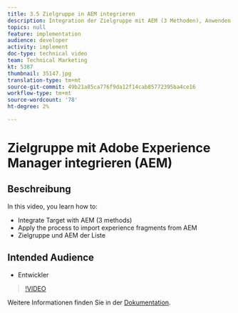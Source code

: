```yaml
---
title: 3.5 Zielgruppe in AEM integrieren
description: Integration der Zielgruppe mit AEM (3 Methoden), Anwenden des Prozesses auf den Import von Erlebnisfragmenten aus den Integrationsanforderungen für AEM, Liste und AEM
topics: null
feature: implementation
audience: developer
activity: implement
doc-type: technical video
team: Technical Marketing
kt: 5387
thumbnail: 35147.jpg
translation-type: tm+mt
source-git-commit: 49b21a85ca776f9da12f14cab85772395ba4ce16
workflow-type: tm+mt
source-wordcount: '78'
ht-degree: 2%

---
```



# Zielgruppe mit Adobe Experience Manager integrieren (AEM)

## Beschreibung

In this video, you learn how to:

* Integrate Target with AEM (3 methods)
* Apply the process to import experience fragments from AEM
* Zielgruppe und AEM der Liste

## Intended Audience

* Entwickler

>[!VIDEO](https://video.tv.adobe.com/v/35147/?quality=12)

Weitere Informationen finden Sie in der [Dokumentation](https://docs.adobe.com/content/help/en/target/using/experiences/offers/aem-experience-fragments.html).
